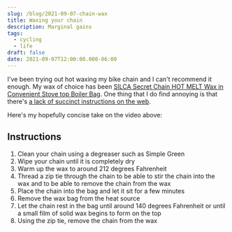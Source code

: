 ```yaml
---
slug: /blog/2021-09-07-chain-wax
title: Waxing your chain
description: Marginal gains
tags:
  - cycling
  - life
draft: false
date: 2021-09-07T12:00:00.000-06:00
---
```

I've been trying out hot waxing my bike chain and I can't recommend it enough. My wax of choice has been [SILCA Secret Chain HOT MELT Wax in Convenient Stove top Boiler Bag](https://www.amazon.com/SILCA-Secret-Chain-Convenient-Boiler/dp/B08C7YJJYS). One thing that I do find annoying is that there's [a lack of succinct instructions on the web](https://www.youtube.com/watch?v=m3uSbNjI53Y&t=1609s).

Here's my hopefully concise take on the video above:

## Instructions

1. Clean your chain using a degreaser such as Simple Green
1. Wipe your chain until it is completely dry
1. Warm up the wax to around 212 degrees Fahrenheit 
1. Thread a zip tie through the chain to be able to stir the chain into the wax and to be able to remove the chain from the wax
1. Place the chain into the bag and let it sit for a few minutes
1. Remove the wax bag from the heat source
1. Let the chain rest in the bag until around 140 degrees Fahrenheit or until a small film of solid wax begins to form on the top
1. Using the zip tie, remove the chain from the wax